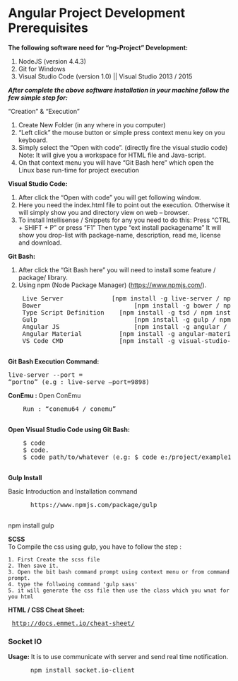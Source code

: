 # Angular Project Development Prerequisites

<b>The following software need for “ng-Project” Development:</b>

  1. NodeJS (version 4.4.3)
  2. Git for Windows
  3. Visual Studio Code (version 1.0) || Visual Studio 2013 / 2015

<b><i>After complete the above software installation in your machine follow the few simple step for:</i></b>

“Creation” & “Execution”

  1. Create New Folder (in any where in you computer)
  2. “Left click” the mouse button or simple press context menu key on you keyboard.
  3. Simply select the “Open with code”. (directly fire the visual studio code) Note: It will give you a workspace for HTML file and Java-script.
  4. On that context menu you will have “Git Bash here” which open the Linux base run-time for project execution

<b>Visual Studio Code:</b>

  1. After click the “Open with code” you will get following window.
  2. Here you need the index.html file to point out the execution. Otherwise it will simply show you and directory view on web – browser.
  3. To install Intellisense / Snippets for any you need to do this:
    Press “CTRL + SHIFT + P” or press “F1”
    Then type  “ext install packagename” 
    It will show you drop-list with package-name, description, read me, license  and download.
    
<b>Git Bash:</b>
  1. After click the “Git Bash here” you will need to install some feature / package/ library.
  2. Using npm (Node Package Manager) (https://www.npmjs.com/).
      <pre>
      Live Server             [npm install -g live-server / npm install live-server]
      Bower 			            [npm install -g bower / npm install bower]
      Type Script Definition 	[npm install -g tsd / npm install tsd]
      Gulp				            [npm install -g gulp / npm install gulp]
      Angular JS        			[npm install -g angular / npm install angular]
      Angular Material	    	[npm install -g angular-material / npm install angular-material]
      VS Code CMD         		[npm install -g visual-studio-code-cli]
      </pre>
      
<b>Git Bash Execution Command: </b>
    <pre>live-server --port = “portno”  (e.g : live-serve –port=9898)</pre>

<b>ConEmu : </b>
  <label>Open ConEmu</label>
  <pre>
    Run : “conemu64 / conemu” 
  </pre>

<b>Open Visual Studio Code using Git Bash:</b>
  <pre>
    $ code
    $ code.
    $ code path/to/whatever (e.g: $ code e:/project/example1/)
  </pre>
  
  <b>Gulp Install</b>
  <p>
    Basic Introduction and Installation command 
    <pre>
      https://www.npmjs.com/package/gulp
    </pre>
    npm install gulp
  </p>
  
  
  
  <b>SCSS</b>
  <br/>
  To Compile the css using gulp, you have to follow the step :
  
    1. First Create the scss file 
    2. Then save it.
    3. Open the bit bash command prompt using context menu or from command prompt.
    4. type the follwoing command 'gulp sass'
    5. it will generate the css file then use the class which you wnat for you html
  


  <b>HTML / CSS Cheat Sheet:</b>
    <pre>
      http://docs.emmet.io/cheat-sheet/
    </pre>
    
<h3>Socket IO</h3>
  <b>Usage:</b> It is to use communicate with server and send real time notification.
  <pre>
      npm install socket.io-client
  </pre>

  
  


